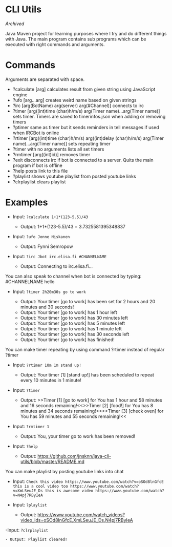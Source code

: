 # CLI Utils

_Archived_

Java Maven project for learning purposes where I try and do different things with Java. The main program contains sub programs which can be executed with right commands and arguments.

# Commands

Arguments are separated with space.

- ?calculate [arg] calculates result from given string using JavaScript engine
- ?ufo [arg...arg] creates weird name based on given strings
- ?irc [arg(BotName) arg(server) arg(#Channel)] connects to irc
- ?timer [arg((int)time (char)h/m/s) arg(Timer name)...arg(Timer name)] sets timer. Timers are saved to timerinfos.json when adding or removing timers
- ?ptimer same as timer but it sends reminders in tell messages if used when IRCBot is online
- ?rtimer [arg((int)time (char)h/m/s) arg((int)delay (char)h/m/s) arg(Timer name)...arg(Timer name)] sets repeating timer
- ?timer with no arguments lists all set timers
- ?rmtimer [arg((int)id)] removes timer
- ?exit disconnects irc if bot is connected to a server. Quits the main program if bot is offline
- ?help posts link to this file
- ?playlist shows youtube playlist from posted youtube links
- ?clrplaylist clears playlist

# Examples

- Input: `?calculate 1+1*(123-5.5)/43`

	- Output: 1+1*(123-5.5)/43 = 3.7325581395348837

- Input: `?ufo Jonne Niskanen`
	
	- Output: Fynni Semropow

- Input: `?irc Jbot irc.elisa.fi #CHANNELNAME`

	- Output: Connecting to irc.elisa.fi...

You can also speak to channel when bot is connected by typing: #CHANNELNAME hello

- Input: `?timer 2h20m30s go to work`
	
	- Output: Your timer [go to work] has been set for 2 hours and 20 minutes and 30 seconds!
	- Output: Your timer [go to work] has 1 hour left
	- Output: Your timer [go to work] has 30 minutes left
	- Output: Your timer [go to work] has 5 minutes left
	- Output: Your timer [go to work] has 1 minute left
	- Output: Your timer [go to work] has 30 seconds left
	- Output: Your timer [go to work] has finished!

You can make timer repeating by using command ?rtimer instead of regular ?timer

- Input: `?rtimer 10m 1m stand up!`

	- Output: Your timer [1] [stand up!] has been scheduled to repeat every 10 minutes in 1 minute!

- Input: `?timer`

	- Output: >>Timer [1] [go to work] for You has 1 hour and 58 minutes and 16 seconds remaining!<<>>Timer [2] [food!] for You has 8 minutes and 34 seconds remaining!<<>>Timer [3] [check oven] for You has 59 minutes and 55 seconds remaining!<<
		
- Input: `?rmtimer 1`

	- Output: You, your timer go to work has been removed!

- Input: `?help`

	- Output: https://github.com/jnsknn/java-cli-utils/blob/master/README.md
	
You can make playlist by posting youtube links into chat
	
- Input: `Check this video https://www.youtube.com/watch?v=oSOd8lnGfcE this is a cool video too https://www.youtube.com/watch?v=XmLSeuJE_Ds this is awesome video https://www.youtube.com/watch?v=N4pj7RByIeA`

- Input: `?playlist`

	- Output: https://www.youtube.com/watch_videos?video_ids=oSOd8lnGfcE,XmLSeuJE_Ds,N4pj7RByIeA
	
-Input: `?clrplaylist`

	- Output: Playlist cleared!
